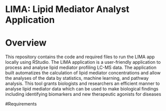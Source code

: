 # LIMA: Lipid Mediator Analyst Application 

# Overview
This repository contains the code and required files to run the LIMA app locally using RStudio. The LIMA application is a user-friendly application to process and analyse lipid mediator profiling LC-MS data. The application built automatizes the calculation of lipid mediator concentrations and allow the analyses of the data by statistics, machine learning, and pathway analysis. This tool grants biologists and researchers an efficient manner to analyse lipid mediator data which can be used to make biological findings including identifying biomarkers and new therapeutic agonists for diseases

#Requirements 

